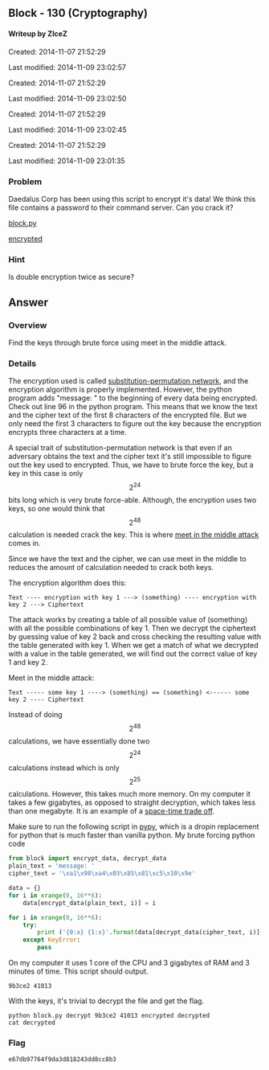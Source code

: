 ## Block - 130 (Cryptography) ##
#### Writeup by ZIceZ

Created: 2014-11-07 21:52:29

Last modified: 2014-11-09 23:02:57


Created: 2014-11-07 21:52:29

Last modified: 2014-11-09 23:02:50


Created: 2014-11-07 21:52:29

Last modified: 2014-11-09 23:02:45


Created: 2014-11-07 21:52:29

Last modified: 2014-11-09 23:01:35


### Problem ###

Daedalus Corp has been using this script to encrypt it's data! We think this
file contains a password to their command server. Can you crack it?

[block.py](https://picoctf.com/api/autogen/serve/block.py?static=true&pid=e1e4c8c9ccd9fc39c391da4bcd093fb2)

[encrypted](https://picoctf.com/api/autogen/serve/encrypted?static=false&pid=e1e4c8c9ccd9fc39c391da4bcd093fb2)

### Hint ###

Is double encryption twice as secure?

## Answer ##

### Overview ###

Find the keys through brute force using meet in the middle attack.

### Details ###

The encryption used is called
[substitution-permutation network](http://en.wikipedia.org/wiki/Substitution-permutation_network),
and the encryption algorithm is properly implemented. However, the python
program adds "message: " to the beginning of every data being encrypted. Check
out line 96 in the python program. This means that we know the text and the
cipher text of the first 8 characters of the encrypted file. But we only need
the first 3 characters to figure out the key because the encryption encrypts
three characters at a time.

A special trait of substitution-permutation network is that even if an
adversary obtains the text and the cipher text it's still impossible to figure
out the key used to encrypted. Thus, we have to brute force the key, but a key
in this case is only $$ 2^{24} $$ 
bits long which is very brute force-able. Although,
the encryption uses two keys, so one would think that $$ 2^{48} $$ calculation is
needed crack the key. This is where
[meet in the middle attack](http://en.wikipedia.org/wiki/Meet-in-the-middle_attack)
comes in.

Since we have the text and the cipher, we can use meet in the middle to reduces
the amount of calculation needed to crack both keys.

The encryption algorithm does this:

    Text ---- encryption with key 1 ---> (something) ---- encryption with key 2 ---> Ciphertext

The attack works by creating a table of all possible value of (something) with
all the possible combinations of key 1. Then we decrypt the ciphertext by
guessing value of key 2 back and cross checking the resulting value with the
table generated with key 1. When we get a match of what we decrypted with a
value in the table generated, we will find out the correct value of key 1 and
key 2.

Meet in the middle attack:

    Text ----- some key 1 ----> (something) == (something) <------ some key 2 ---- Ciphertext

Instead of doing $$2^{48}$$ calculations, we have essentially done two $$2^{24}$$
calculations instead which is only $$2^{25}$$ calculations. However, this takes
much more memory. On my computer it takes a few gigabytes, as opposed
to straight decryption, which takes less than one megabyte. It is an example of
a [space-time trade off](http://en.wikipedia.org/wiki/Space%E2%80%93time_tradeoff).

Make sure to run the following script in [pypy](http://pypy.org/download.html),
which is a dropin replacement for python that is much faster than vanilla
python. My brute forcing python code

```python
from block import encrypt_data, decrypt_data
plain_text = 'message: '
cipher_text = '\xa1\x98\xa4\x03\x85\x81\xc5\x10\x9e'

data = {}
for i in xrange(0, 16**6):
    data[encrypt_data(plain_text, i)] = i

for i in xrange(0, 16**6):
    try:
        print ('{0:x} {1:x}'.format(data[decrypt_data(cipher_text, i)], i))
    except KeyError:
        pass
```

On my computer it uses 1 core of the CPU and 3 gigabytes of RAM and 3 minutes
of time. This script should output.

    9b3ce2 41013

With the keys, it's trivial to decrypt the file and get the flag.

    python block.py decrypt 9b3ce2 41013 encrypted decrypted
	cat decrypted

### Flag ###

    e67db97764f9da3d818243dd8cc8b3

